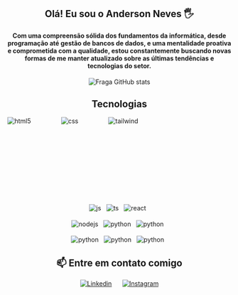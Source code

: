 <div align="center">
  
  ## Olá! Eu sou o Anderson Neves 🖐️
  
  #### Com uma compreensão sólida dos fundamentos da informática, desde programação até gestão de bancos de dados, e uma mentalidade proativa e comprometida com a qualidade, estou constantemente buscando novas formas de me manter atualizado sobre as últimas tendências e tecnologias do setor.

  ![Fraga GitHub stats](https://github-readme-stats.vercel.app/api?username=anderson-neves-dev&show_icons=true&theme=tokyonight&count_private=true)

  ## Tecnologias

   <div style="display: flex; flex-wrap: wrap; gap: 30px; padding-bottom: 10rem;">
    <img align="center" alt="html5" src="https://img.shields.io/badge/HTML5-E34F26?style=for-the-badge&logo=html5&logoColor=white" />&nbsp;&nbsp;
    <img align="center" alt="css" src="https://img.shields.io/badge/CSS3-1572B6?style=for-the-badge&logo=css3&logoColor=white" />&nbsp;&nbsp;
    <img align="center" alt="tailwind" src="https://img.shields.io/badge/tailwind-css%20-%231572B6.svg?&style=for-the-badge&logo=tailwind-css&logoColor=white" />&nbsp;&nbsp;
  </div>
  </br>
  <div>
    <img align="center" alt="js" src="https://img.shields.io/badge/JavaScript-F7DF1E?style=for-the-badge&logo=javascript&logoColor=black" />&nbsp;&nbsp;
    <img align="center" alt="ts" src="https://img.shields.io/badge/TypeScript-007ACC?style=for-the-badge&logo=typescript&logoColor=white" />&nbsp;&nbsp;
    <img align="center" alt="react" src="https://img.shields.io/badge/React-20232A?style=for-the-badge&logo=react&logoColor=61DAFB" />&nbsp;&nbsp;
  </div>
   </br>
  <div>
    <img align="center" alt="nodejs" src="https://img.shields.io/badge/Node.js-43853D?style=for-the-badge&logo=node.js&logoColor=white" />&nbsp;&nbsp;
    <img align="center" alt="python" src="https://img.shields.io/badge/Python-3776AB?style=for-the-badge&logo=python&logoColor=white" />&nbsp;&nbsp;
    <img align="center" alt="python" src="https://img.shields.io/badge/MySQL-00000F?style=for-the-badge&logo=mysql&logoColor=white" />&nbsp;&nbsp;
  </div>
   </br>
  <div>
    <img align="center" alt="python" src="https://img.shields.io/badge/Ubuntu-E95420?style=for-the-badge&logo=ubuntu&logoColor=white" />&nbsp;&nbsp;
    <img align="center" alt="python" src="https://img.shields.io/badge/MongoDB-4EA94B?style=for-the-badge&logo=mongodb&logoColor=white" />&nbsp;&nbsp;
    <img align="center" alt="python" src="https://img.shields.io/badge/nestjs-%23E0234E.svg?style=for-the-badge&logo=nestjs&logoColor=white" />&nbsp;&nbsp;
  </div>

  ## 📫 Entre em contato comigo

  [![Linkedin](https://img.shields.io/badge/linkedin-%230077B5.svg?&style=for-the-badge&logo=linkedin&logoColor=white)](https://www.linkedin.com/in/anderson-neves-206316249/) &nbsp;&nbsp;&nbsp;&nbsp;
  [![Instagram](https://img.shields.io/badge/Instagram-E4405F?style=for-the-badge&logo=instagram&logoColor=white)](https://instagram.com/anderson_two_)
</div>
